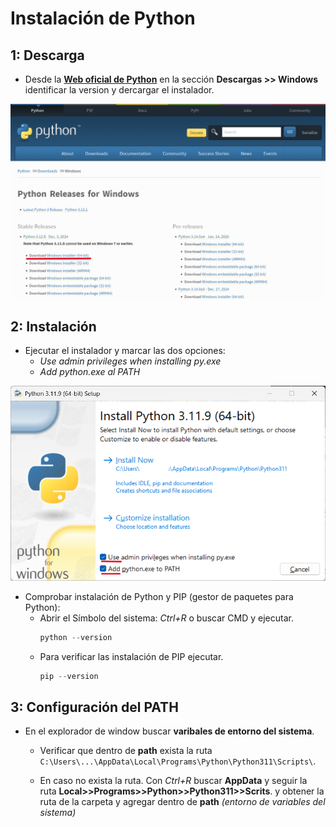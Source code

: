 # Instalación de Python

## 1: Descarga
* Desde la **[Web oficial de Python](https://www.python.org/)** en la sección **Descargas >> Windows** identificar la version y dercargar el instalador.

![](./IMG/IMG_01.png)


## 2: Instalación
* Ejecutar el instalador y marcar las dos opciones:
    * *Use admin privileges when installing py.exe*
    * *Add python.exe al PATH*

![](./IMG/IMG_02.png)

* Comprobar instalación de Python y PIP (gestor de paquetes para Python):
    * Abrir el Símbolo del sistema: *Ctrl+R* o buscar CMD y ejecutar.
        ```python
        python --version
        ```
    * Para verificar las instalación de PIP ejecutar.
        ```python
        pip --version
        ```


## 3: Configuración del PATH

* En el explorador de window buscar **varibales de entorno del sistema**.
    * Verificar que dentro de **path** exista la ruta ```C:\Users\...\AppData\Local\Programs\Python\Python311\Scripts\```.

    * En caso no exista la ruta. Con *Ctrl+R* buscar **AppData** y seguir  la ruta **Local>>Programs>>Python>>Python311>>Scrits**. y obtener la ruta de la carpeta y agregar dentro de **path** *(entorno de variables del sistema)*
